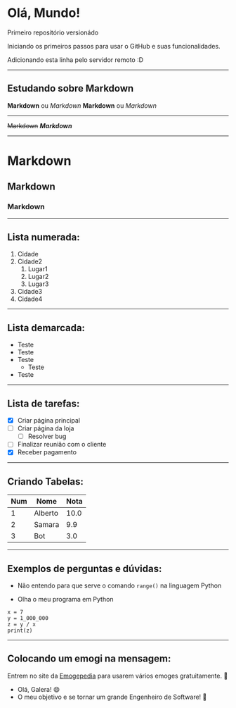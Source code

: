 # Olá, Mundo!
 Primeiro repositório versionádo

 Iniciando os primeiros passos para usar o GitHub e suas funcionalidades.
 
 Adicionando esta linha pelo servidor remoto :D
 
___

## Estudando sobre Markdown

 __Markdown__ ou _Markdown_
 **Markdown** ou *Markdown*
 
 ***
 
~~Markdown~~
__*Markdown*__

---

# Markdown
## Markdown
### Markdown

---

## Lista numerada:

1. Cidade
2. Cidade2
   1. Lugar1
   2. Lugar2
   3. Lugar3
3. Cidade3
4. Cidade4

---

## Lista demarcada:

* Teste
* Teste
* Teste
   * Teste
* Teste

---

## Lista de tarefas:

- [x] Criar página principal
- [ ] Criar página da loja
   - [ ] Resolver bug
- [ ] Finalizar reunião com o cliente
- [x] Receber pagamento

---

## Criando Tabelas:

Num | Nome | Nota
---|---|---
1|Alberto|10.0
2|Samara|9.9
3|Bot|3.0

---

## Exemplos de perguntas e dúvidas:

* Não entendo para que serve o comando `range()` na linguagem Python

* Olha o meu programa em Python
```
x = 7
y = 1_000_000
z = y / x
print(z)
```

---

## Colocando um emogi na mensagem:
Entrem no site da [Emogepedia](https://emojipedia.org/) para usarem vários emoges gratuitamente. 🔗

* Olá, Galera! 😄
* O meu objetivo e se tornar um grande Engenheiro de Software! 🤩
